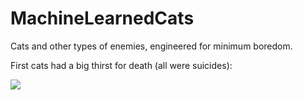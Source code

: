 # MachineLearnedCats
Cats and other types of enemies, engineered for minimum boredom.

First cats had a big thirst for death (all were suicides):

![](name-of-giphy.gif)
